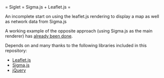 = Siglet = Sigma.js + Leaflet.js =

An incomplete start on using the leaflet.js rendering to display a map as well as network data from Sigma.js

A working example of the opposite approach (using Sigma.js as the main renderer) has [already been done](https://github.com/Linkurious/linkurious.js/tree/develop/plugins/sigma.plugins.leaflet).

Depends on and many thanks to the following libraries included in this repository:
* [Leaflet.js](https://github.com/Leaflet/Leaflet)
* [Sigma.js](https://github.com/jacomyal/sigma.js)
* [jQuery](https://github.com/jquery/jquery)
